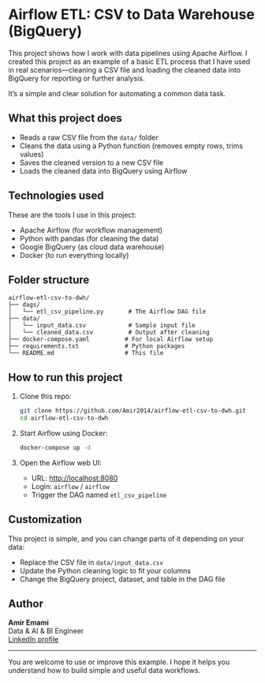 # Airflow ETL: CSV to Data Warehouse (BigQuery)

This project shows how I work with data pipelines using Apache Airflow. I created this project as an example of a basic ETL process that I have used in real scenarios—cleaning a CSV file and loading the cleaned data into BigQuery for reporting or further analysis.

It’s a simple and clear solution for automating a common data task.

## What this project does

- Reads a raw CSV file from the `data/` folder
- Cleans the data using a Python function (removes empty rows, trims values)
- Saves the cleaned version to a new CSV file
- Loads the cleaned data into BigQuery using Airflow

## Technologies used

These are the tools I use in this project:

- Apache Airflow (for workflow management)
- Python with pandas (for cleaning the data)
- Google BigQuery (as cloud data warehouse)
- Docker (to run everything locally)

## Folder structure

```
airflow-etl-csv-to-dwh/
├── dags/
│   └── etl_csv_pipeline.py       # The Airflow DAG file
├── data/
│   └── input_data.csv            # Sample input file
│   └── cleaned_data.csv          # Output after cleaning
├── docker-compose.yaml          # For local Airflow setup
├── requirements.txt             # Python packages
└── README.md                    # This file
```

## How to run this project

1. Clone this repo:
   ```bash
   git clone https://github.com/Amir2014/airflow-etl-csv-to-dwh.git
   cd airflow-etl-csv-to-dwh
   ```

2. Start Airflow using Docker:
   ```bash
   docker-compose up -d
   ```

3. Open the Airflow web UI:
   - URL: [http://localhost:8080](http://localhost:8080)
   - Login: `airflow` / `airflow`
   - Trigger the DAG named `etl_csv_pipeline`

## Customization

This project is simple, and you can change parts of it depending on your data:

- Replace the CSV file in `data/input_data.csv`
- Update the Python cleaning logic to fit your columns
- Change the BigQuery project, dataset, and table in the DAG file

## Author
**Amir Emami**  
Data & AI & BI Engineer  
[LinkedIn profile](https://www.linkedin.com/in/amir-emami-98834636/)

---

You are welcome to use or improve this example. I hope it helps you understand how to build simple and useful data workflows.
